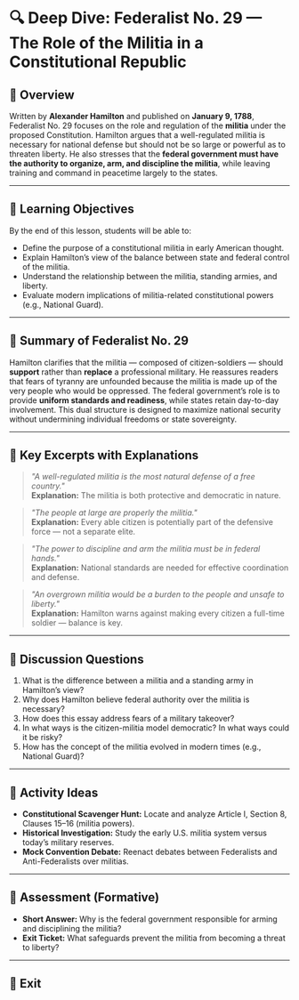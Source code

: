 # 🔍 Deep Dive: Federalist No. 29 — The Role of the Militia in a Constitutional Republic

## 🧭 Overview

Written by **Alexander Hamilton** and published on **January 9, 1788**, Federalist No. 29 focuses on the role and regulation of the **militia** under the proposed Constitution. Hamilton argues that a well-regulated militia is necessary for national defense but should not be so large or powerful as to threaten liberty. He also stresses that the **federal government must have the authority to organize, arm, and discipline the militia**, while leaving training and command in peacetime largely to the states.

---

## 🎯 Learning Objectives

By the end of this lesson, students will be able to:  
- Define the purpose of a constitutional militia in early American thought.  
- Explain Hamilton’s view of the balance between state and federal control of the militia.  
- Understand the relationship between the militia, standing armies, and liberty.  
- Evaluate modern implications of militia-related constitutional powers (e.g., National Guard).

---

## 📘 Summary of Federalist No. 29

Hamilton clarifies that the militia — composed of citizen-soldiers — should **support** rather than **replace** a professional military. He reassures readers that fears of tyranny are unfounded because the militia is made up of the very people who would be oppressed. The federal government’s role is to provide **uniform standards and readiness**, while states retain day-to-day involvement. This dual structure is designed to maximize national security without undermining individual freedoms or state sovereignty.

---

## 📖 Key Excerpts with Explanations

> *"A well-regulated militia is the most natural defense of a free country."*  
**Explanation:** The militia is both protective and democratic in nature.

> *"The people at large are properly the militia."*  
**Explanation:** Every able citizen is potentially part of the defensive force — not a separate elite.

> *"The power to discipline and arm the militia must be in federal hands."*  
**Explanation:** National standards are needed for effective coordination and defense.

> *"An overgrown militia would be a burden to the people and unsafe to liberty."*  
**Explanation:** Hamilton warns against making every citizen a full-time soldier — balance is key.

---

## 💬 Discussion Questions

1. What is the difference between a militia and a standing army in Hamilton’s view?  
2. Why does Hamilton believe federal authority over the militia is necessary?  
3. How does this essay address fears of a military takeover?  
4. In what ways is the citizen-militia model democratic? In what ways could it be risky?  
5. How has the concept of the militia evolved in modern times (e.g., National Guard)?

---

## 🧪 Activity Ideas

- **Constitutional Scavenger Hunt:** Locate and analyze Article I, Section 8, Clauses 15–16 (militia powers).  
- **Historical Investigation:** Study the early U.S. militia system versus today’s military reserves.  
- **Mock Convention Debate:** Reenact debates between Federalists and Anti-Federalists over militias.

---

## 📎 Assessment (Formative)

- **Short Answer:** Why is the federal government responsible for arming and disciplining the militia?  
- **Exit Ticket:** What safeguards prevent the militia from becoming a threat to liberty?

---

## 🏁 Exit
